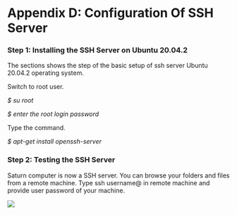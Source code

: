 # Appendix D: Configuration Of SSH Server

### Step 1: Installing the SSH Server on Ubuntu 20.04.2&#x20;

The sections shows the step of the basic setup of ssh server Ubuntu 20.04.2 operating system.&#x20;

Switch to root user.&#x20;

&#x20;                      _$ su root_&#x20;

&#x20;                        _$ enter the root login password_&#x20;

Type the command.&#x20;

&#x20;                        _$ apt-get install openssh-server_

### Step 2: Testing the SSH Server&#x20;

Saturn computer is now a SSH server. You can browse your folders and files from a remote machine. Type ssh username@ in remote machine and provide user password of your machine.

![](broken-reference)
